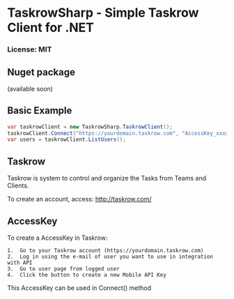 # TaskrowSharp - Simple Taskrow Client for .NET

### License: MIT


## Nuget package

(available soon)


## Basic Example

```csharp
var taskrowClient = new TaskrowSharp.TaskrowClient();
taskrowClient.Connect("https://yourdomain.taskrow.com", "AccessKey_xxxxslwlqlqlwqlql23234jewjewj");
var users = taskrowClient.ListUsers();
```

## Taskrow

Taskrow is system to control and organize the Tasks from Teams and Clients.

To create an account, access: http://taskrow.com/


## AccessKey

To create a AccessKey in Taskrow:

	1.  Go to your Taskrow account (https://yourdomain.taskrow.com)
	2.  Log in using the e-mail of user you want to use in integration with API
	3.  Go to user page from logged user
	4.  Click the button to create a new Mobile API Key

This AccessKey can be used in Connect() method

